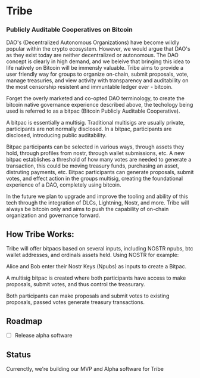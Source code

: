 # Tribe

### Publicly Auditable Cooperatives on Bitcoin

DAO's (Decentralized Autonomous Organizations) have become wildly popular within the crypto ecosystem. However, we would argue that DAO's as they exist today are neither decentralized or autonomous. The DAO concept is clearly in high demand, and we beleive that bringing this idea to life natively on Bitcoin will be immensly valuable. Tribe aims to provide a user friendly way for groups to organize on-chain, submit proposals, vote, manage treasuries, and view activity with transparency and auditability on the most censorship resistent and immuntable ledger ever - bitcoin.

Forget the overly marketed and co-opted DAO terminology, to create the bitcoin native governance experience described above, the techology being used is referred to as a bitpac (Bitcoin Publicly Auditable Cooperative).

A bitpac is essentially a multisig. Traditional multisigs are usually private, participants are not normally disclosed. In a bitpac, participants are disclosed, introducing public auditability.

Bitpac participants can be selected in various ways, through assets they hold, through profiles from nostr, through wallet submissions, etc. A new bitpac establishes a threshold of how many votes are needed to generate a transaction, this could be moving treasury funds, purchasing an asset, distruting payments, etc. Bitpac participants can generate proposals, submit votes, and effect action in the groups multisig, creating the foundational experience of a DAO, completely using bitcoin.

In the future we plan to upgrade and improve the tooling and ability of this tech through the integration of DLCs, Lightning, Nostr, and more. Tribe will always be bitcoin only and aims to push the capability of on-chain organization and governance forward.

## How Tribe Works:

Tribe will offer bitpacs based on several inputs, including NOSTR npubs, btc wallet addresses, and ordinals assets held. Using NOSTR for example:

Alice and Bob enter their Nostr Keys (Npubs) as inputs to create a Bitpac.

A multisig bitpac is created where both participants have access to make proposals, submit votes, and thus control the treasurary.

Both participants can make proposals and submit votes to existing proposals, passed votes generate treasury transactions.

## Roadmap

- [ ] Release alpha software 

## Status

Currenctly, we're building our MVP and Alpha software for Tribe

